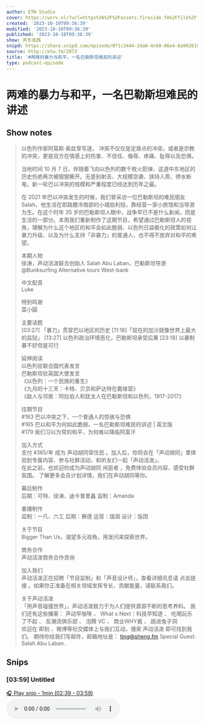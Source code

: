 ```yaml
---
author: ETW Studio
cover: https://wsrv.nl/?url=https%3A%2F%2Fassets.fireside.fm%2Ffile%2Ffireside-images-2024%2Fpodcasts%2Fimages%2F8%2F8dd8a56f-9636-415a-8c00-f9ca6778e511%2Fcover.jpg%3Fv%3D4&w=200&h=200
created: '2023-10-10T09:36:39'
modified: '2023-10-10T09:36:39'
published: '2023-10-10T09:36:39'
show: 声东击西
snipd: https://share.snipd.com/episode/0f1c3444-2da0-4c60-86e4-8a9928184a57
source: http://etw.fm/2073
title: '#两难的暴力与和平，一名巴勒斯坦难民的讲述'
type: podcast-episode
---
```


# 两难的暴力与和平，一名巴勒斯坦难民的讲述
## Show notes
> 以色列作家阿莫斯·奥兹曾写道， 冲突不仅仅是定居点的冲突，或者是宗教的冲突，更是双方在情感上的伤害、不信任、侮辱、疼痛、耻辱以及恐惧。
> 
> 
> 当地时间 10 月 7 日，伴随着飞向以色列的数千枚火箭弹，这道中东地区的历史伤疤再次被狠狠撕开。无差别射击、大规模空袭、挟持人质、停水断电，新一轮巴以冲突的规模和严重程度已经达到历年之最。
> 
> 
> 在 2021 年巴以冲突发生的时候，我们曾采访一位巴勒斯坦的难民朋友 Salah，他生活在耶路撒冷南部的小城伯利恒，靠经营一家小旅馆和当导游为生。在这个时年 35 岁的巴勒斯坦人眼中，战争早已不是什么新闻，而是生活的一部分。本周我们重新制作了这期节目，希望通过巴勒斯坦人的视角，理解为什么这个地区的和平会如此脆弱、以色列日益极化的政策如何让暴力升级、以及为什么支持「非暴力」的普通人，也不得不放弃对和平的希望。
> 
> 
> 本期人物  
> 徐涛，声动活泼联合创始人 
> Salah Abu Laban，巴勒斯坦导游 @Bunksurfing Alternative tours West-bank 
> 
> 
> 中文配音  
> Luke
> 
> 
> 特别鸣谢  
> 菜小圓
> 
> 
> 主要话题  
> [03:27] 「暴力」贯穿巴以地区的历史 
> [11:16]「现在的加沙就像世界上最大的监狱」 
> [13:27] 以色列政治环境恶化，巴勒斯坦承受后果 
> [23:18] 以暴制暴不好但是可行
> 
> 
> 延伸阅读  
> 以色列驻联合国代表发言  
> 巴勒斯坦驻英国大使发言  
> 《以色列：一个民族的重生》  
> 《九月的十三天：卡特、贝京和萨达特在戴维营》  
> 《敌人与邻居：阿拉伯人和犹太人在巴勒斯坦和以色列，1917-2017》 
> 
> 
> 往期节目  
> #163 巴以冲突之下，一个普通人的惊骇与恐惧  
> #165 巴以和平为何如此脆弱，一名巴勒斯坦难民的讲述 | 英文版  
> #179 我们习以为常的和平，为何难以降临阿富汗 
> 
> 
> 加入方式  
> 支付 ¥365/年  成为 声动胡同常住民 。加入后，你将会在「声动胡同」里体验到专属内容、参与社群活动，和听友们一起「声动活泼」。  
> 在此之前，也欢迎你成为声动胡同 闲逛者  ，免费体验会员内容、感受社群氛围。 了解更多会员计划详情，我们在声动胡同等你。  
> 
> 
> 幕后制作  
> 后期：可特、徐涛、迪卡普里鑫 
> 监制：Amanda
> 
> 
> 重播制作  
> 监制：一凡、六工 
> 后期：赛德 
> 运营：瑞涵 
> 设计：饭团
> 
> 
> 关于节目  
> Bigger Than Us，渴望多元视角，用发问来探索世界。
> 
> 
> 商务合作  
> 声动活泼商务合作咨询 
> 
> 
> 加入我们  
> 声动活泼正在招聘「节目监制」和「声音设计师」，查看详细讯息请  点击链接  。如果你正准备在相关领域发挥专长、贡献能量，请联系我们。
> 
> 
> 关于声动活泼  
> 「用声音碰撞世界」，声动活泼致力于为人们提供源源不断的思考养料。 
> 我们还有这些播客： 声动早咖啡 、 What s Next｜科技早知道 、 吃喝玩乐了不起 、 反潮流俱乐部 、 泡腾 VC 、 商业WHY酱 、 跳进兔子洞  
> 欢迎在 即刻 、微博等社交媒体上与我们互动，搜索  声动活泼  即可找到我们。 
> 期待你给我们写邮件，邮箱地址是： ting@sheng.fm 
> Special Guest: Salah Abu Laban.

## Snips
### [03:59] Untitled
[🎧 Play snip - 1min️ (02:39 - 03:59)](https://share.snipd.com/snip/bf3b3fca-9860-4eda-a588-582080b1bfb5)
<audio controls> <source src="https://chtbl.com/track/GGD9D/aphid.fireside.fm/d/1437767933/8dd8a56f-9636-415a-8c00-f9ca6778e511/8901ae1c-5a36-4722-9f47-012a3456ddc5.mp3#t=02:39,03:59"> </audio>
